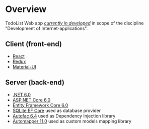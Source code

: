 # Overview

TodoList Web app <u>*currently in developed*</u> in scope of the discipline "Development of Internet-applications".

## Client (front-end)

* [React](https://reactjs.org)
* [Redux](https://redux.js.org)
* [Material-UI](https://mui.com)

## Server (back-end)

* [.NET 6.0](https://dotnet.microsoft.com/en-us/download/dotnet/6.0)
* [ASP.NET Core 6.0](https://docs.microsoft.com/en-us/aspnet/core/?view=aspnetcore-6.0)
* [Entity Framework Core 6.0](https://docs.microsoft.com/en-us/ef/core)
* [SQLite EF Core](docs.microsoft.com/en-us/ef/core/providers/sqlite) used as database provider
* [Autofac 6.4](https://github.com/autofac/Autofac) used as Dependency Injection library
* [Automapper 11.0](https://github.com/AutoMapper/AutoMapper) used as custom models mapping library
